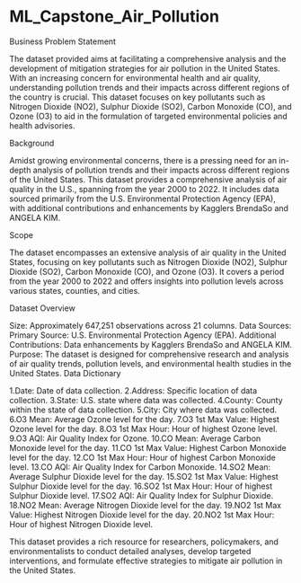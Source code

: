 # ML_Capstone_Air_Pollution

Business Problem Statement

The dataset provided aims at facilitating a comprehensive analysis and the development of mitigation strategies for air pollution in the United States. With an increasing concern for environmental health and air quality, understanding pollution trends and their impacts across different regions of the country is crucial. This dataset focuses on key pollutants such as Nitrogen Dioxide (NO2), Sulphur Dioxide (SO2), Carbon Monoxide (CO), and Ozone (O3) to aid in the formulation of targeted environmental policies and health advisories.

Background

Amidst growing environmental concerns, there is a pressing need for an in-depth analysis of pollution trends and their impacts across different regions of the United States. This dataset provides a comprehensive analysis of air quality in the U.S., spanning from the year 2000 to 2022. It includes data sourced primarily from the U.S. Environmental Protection Agency (EPA), with additional contributions and enhancements by Kagglers BrendaSo and ANGELA KIM.

Scope

The dataset encompasses an extensive analysis of air quality in the United States, focusing on key pollutants such as Nitrogen Dioxide (NO2), Sulphur Dioxide (SO2), Carbon Monoxide (CO), and Ozone (O3). It covers a period from the year 2000 to 2022 and offers insights into pollution levels across various states, counties, and cities.

Dataset Overview

Size: Approximately 647,251 observations across 21 columns.
Data Sources:
Primary Source: U.S. Environmental Protection Agency (EPA).
Additional Contributions: Data enhancements by Kagglers BrendaSo and ANGELA KIM.
Purpose: The dataset is designed for comprehensive research and analysis of air quality trends, pollution levels, and environmental health studies in the United States.
Data Dictionary

1.Date: Date of data collection.
2.Address: Specific location of data collection.
3.State: U.S. state where data was collected.
4.County: County within the state of data collection.
5.City: City where data was collected.
6.O3 Mean: Average Ozone level for the day.
7.O3 1st Max Value: Highest Ozone level for the day.
8.O3 1st Max Hour: Hour of highest Ozone level.
9.O3 AQI: Air Quality Index for Ozone.
10.CO Mean: Average Carbon Monoxide level for the day.
11.CO 1st Max Value: Highest Carbon Monoxide level for the day.
12.CO 1st Max Hour: Hour of highest Carbon Monoxide level.
13.CO AQI: Air Quality Index for Carbon Monoxide.
14.SO2 Mean: Average Sulphur Dioxide level for the day.
15.SO2 1st Max Value: Highest Sulphur Dioxide level for the day.
16.SO2 1st Max Hour: Hour of highest Sulphur Dioxide level.
17.SO2 AQI: Air Quality Index for Sulphur Dioxide.
18.NO2 Mean: Average Nitrogen Dioxide level for the day.
19.NO2 1st Max Value: Highest Nitrogen Dioxide level for the day.
20.NO2 1st Max Hour: Hour of highest Nitrogen Dioxide level.

This dataset provides a rich resource for researchers, policymakers, and environmentalists to conduct detailed analyses, develop targeted interventions, and formulate effective strategies to mitigate air pollution in the United States.
